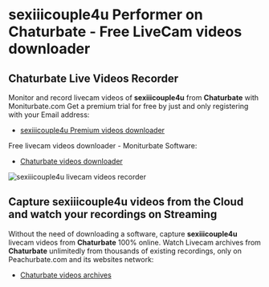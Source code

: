 # sexiiicouple4u Performer on Chaturbate - Free LiveCam videos downloader

## Chaturbate Live Videos Recorder

Monitor and record livecam videos of **sexiiicouple4u** from **Chaturbate** with Moniturbate.com
Get a premium trial for free by just and only registering with your Email address:
* [sexiiicouple4u Premium videos downloader](https://moniturbate.com/request-demo-licence-key.html)

Free livecam videos downloader - Moniturbate Software:
* [Chaturbate videos downloader](https://moniturbate.com/moniturbate-download-software.html)

![sexiiicouple4u livecam videos recorder](https://peachurnet.com/templates/moniturbate-software.png)


## Capture sexiiicouple4u videos from the Cloud and watch your recordings on Streaming

Without the need of downloading a software, capture **sexiiicouple4u** livecam videos from **Chaturbate** 100% online.
Watch Livecam archives from **Chaturbate** unlimitedly from thousands of existing recordings, only on Peachurbate.com and its websites network:
* [Chaturbate videos archives](https://peachurnet.com/)